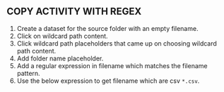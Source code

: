 ## **COPY ACTIVITY WITH REGEX**


1. Create a dataset for the source folder with an empty filename.
2. Click on wildcard path content.
3. Click wildcard path placeholders that came up on choosing wildcard path content.
4. Add folder name placeholder.
5. Add a regular expression in filename which matches the filename pattern.
6. Use the below expression to get filename which are csv `*.csv`.